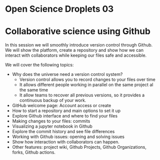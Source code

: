 # Open Science Droplets 03
# Collaborative science using Github

In this session we will smoothly introduce version control through Github. We will show the platform, create a repository and show how we can interact with collaborators while keeping our files safe and accessible.

We will cover the following topics:

- Why does the universe need a version control system?
  -  Version control allows you to record changes to your files over time
  -  It allows different people working in parallel on the same project al the same time
  -  It allow teams to recover all previous versions, so it provides a continuous backup of your work.
- GitHub welcome page: Account access or create
- How to start a repository and main options to set it up
- Explore Github interface and where to find your files
- Making changes to your files: commits
- Visualizing a jupyter notebook in Github
- Explore the commit history and see file differences
- Working with Github issues: opening and solving issues
- Show how interaction with collaborators can happen.
- Other features: project wiki, Github Projects, Github Organizations, forks, Github actions.
